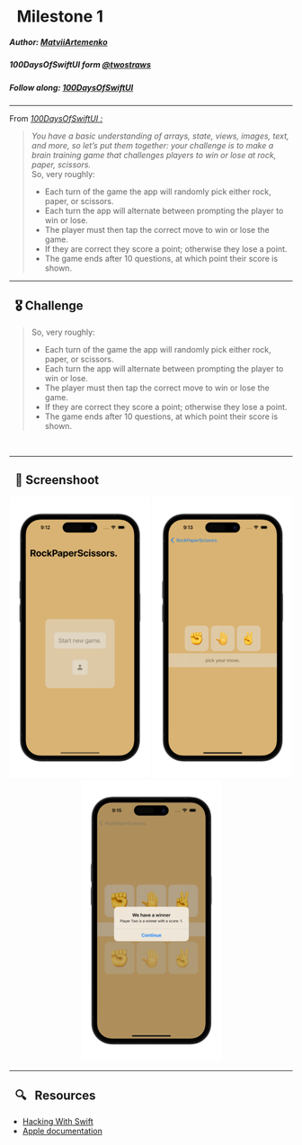 
# &nbsp; Milestone 1

##### Author: *[MatviiArtemenko](https://github.com/100DaysOfSwiftUI-MatviiArtemenko)*

##### 100DaysOfSwiftUI form *[@twostraws](https://twitter.com/twostraws "twostraws twitter page")*

##### Follow along: *[100DaysOfSwiftUI](https://www.hackingwithswift.com/100/swiftui "Hacking with Swift")*

---
From *[100DaysOfSwiftUI :](https://www.hackingwithswift.com/100/swiftui "Hacking with Swift")*
> *You have a basic understanding of arrays, state, views, images, text, and more, so let’s put them together: your challenge is to make a brain training game that challenges players to win or lose at rock, paper, scissors.</br>*
> So, very roughly:
> + Each turn of the game the app will randomly pick either rock, paper, or scissors.
> + Each turn the app will alternate between prompting the player to win or lose.
> + The player must then tap the correct move to win or lose the game.
> + If they are correct they score a point; otherwise they lose a point.
> + The game ends after 10 questions, at which point their score is shown.


---
## &nbsp; 🎖 Challenge
> So, very roughly:
> + Each turn of the game the app will randomly pick either rock, paper, or scissors.
> + Each turn the app will alternate between prompting the player to win or lose.
> + The player must then tap the correct move to win or lose the game.
> + If they are correct they score a point; otherwise they lose a point.
> + The game ends after 10 questions, at which point their score is shown.
<br>

---
## &nbsp; 📲 Screenshoot

<p align="center">
  <img 
  width = 250
    src="1.png"
  >
  <img 
  width = 250
    src="2.png"
  >
  <img 
  width = 250
    src="3.png"
  >
</p>

---
##  &nbsp; 🔍 &nbsp; Resources 

* [Hacking With Swift](https://www.hackingwithswift.com/books/ios-swiftui)
* [Apple documentation](https://developer.apple.com/documentation/SwiftUI)
